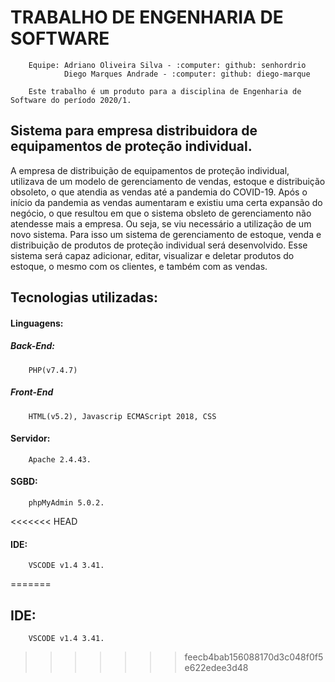 # **TRABALHO DE ENGENHARIA DE SOFTWARE**

        Equipe: Adriano Oliveira Silva - :computer: github: senhordrio
                Diego Marques Andrade - :computer: github: diego-marque

        Este trabalho é um produto para a disciplina de Engenharia de Software do período 2020/1.

## **Sistema para empresa distribuidora de equipamentos de proteção individual.**
A empresa de distribuição de equipamentos de proteção individual, utilizava de um modelo
de gerenciamento de vendas, estoque e distribuição obsoleto, o que atendia as vendas até a pandemia do COVID-19.
Após o início da pandemia as vendas aumentaram e existiu uma certa expansão do negócio, o que
resultou em que o sistema obsleto de gerenciamento não atendesse mais a empresa. Ou seja, se viu necessário a utilização de um novo sistema.
Para isso um sistema de gerenciamento de estoque, venda e distribuição de produtos de proteção
individual será desenvolvido.
Esse sistema será capaz adicionar, editar, visualizar e deletar produtos do estoque, o mesmo com
os clientes, e também com as vendas.

## **Tecnologias utilizadas:**

#### **Linguagens:** 

##### Back-End:
        PHP(v7.4.7) 
##### Front-End
        HTML(v5.2), Javascrip ECMAScript 2018, CSS
#### Servidor:
        Apache 2.4.43.

#### **SGBD:** 
        phpMyAdmin 5.0.2.
<<<<<<< HEAD
#### **IDE:**
        VSCODE v1.4 3.41.
=======
## **IDE:**
        VSCODE v1.4 3.41.
>>>>>>> feecb4bab156088170d3c048f0f5e622edee3d48
